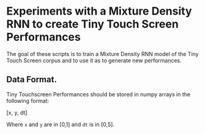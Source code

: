 # Experiments with a Mixture Density RNN to create Tiny Touch Screen Performances

The goal of these scripts is to train a Mixture Density RNN model of the Tiny Touch Screen corpus and to use it as to generate new performances.

## Data Format.

Tiny Touchscreen Performances should be stored in numpy arrays in the following format:

  [x, y, dt]
  
Where `x` and `y` are in [0,1] and `dt` is in [0,5].
